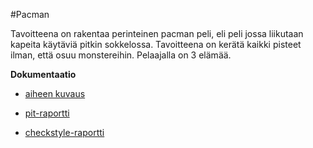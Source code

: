 #Pacman

Tavoitteena on rakentaa perinteinen pacman peli, eli peli jossa liikutaan
kapeita käytäviä pitkin sokkelossa. Tavoitteena on kerätä kaikki pisteet
ilman, että osuu monstereihin. Pelaajalla on 3 elämää.

**Dokumentaatio**

* [aiheen kuvaus](dokumentaatio/aiheenKuvausJaRakenne.md)

* [pit-raportti](https://htmlpreview.github.io/?https://github.com/langj1/Pacman/blob/master/dokumentaatio/pit/201702212229/index.html)

* [checkstyle-raportti](https://htmlpreview.github.io/?https://github.com/langj1/Pacman/blob/master/dokumentaatio/site/checkstyle.html)


